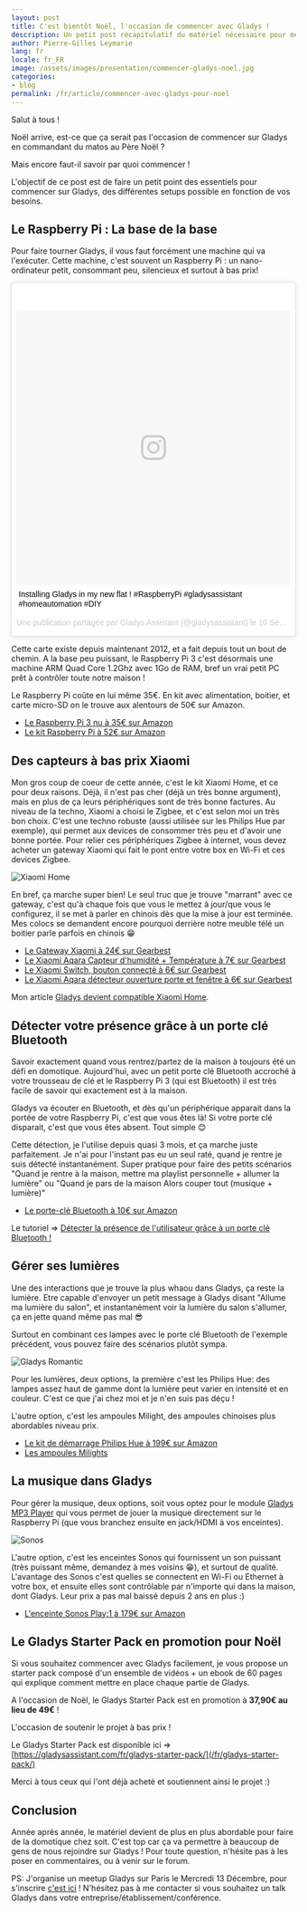 ```yaml
---
layout: post
title: C'est bientôt Noël, l'occasion de commencer avec Gladys !
description: Un petit post récapitulatif du matériel nécessaire pour mettre en place Gladys chez soit !
author: Pierre-Gilles Leymarie
lang: fr
locale: fr_FR
image: /assets/images/presentation/commencer-gladys-noel.jpg
categories:
- blog
permalink: /fr/article/commencer-avec-gladys-pour-noel
---
```


Salut à tous !

Noël arrive, est-ce que ça serait pas l'occasion de commencer sur Gladys en commandant du matos au Père Noël ? 

Mais encore faut-il savoir par quoi commencer !

L'objectif de ce post est de faire un petit point des essentiels pour commencer sur Gladys, des différentes setups possible en fonction de vos besoins.

## Le Raspberry Pi : La base de la base

Pour faire tourner Gladys, il vous faut forcément une machine qui va l'exécuter. Cette machine, c'est souvent un Raspberry Pi : un nano-ordinateur petit, consommant peu, silencieux et surtout à bas prix!

<blockquote class="instagram-media" data-instgrm-captioned data-instgrm-version="7" style=" background:#FFF; border:0; border-radius:3px; box-shadow:0 0 1px 0 rgba(0,0,0,0.5),0 1px 10px 0 rgba(0,0,0,0.15); margin: 1px; max-width:658px; padding:0; width:99.375%; width:-webkit-calc(100% - 2px); width:calc(100% - 2px);"><div style="padding:8px;"> <div style=" background:#F8F8F8; line-height:0; margin-top:40px; padding:50.0% 0; text-align:center; width:100%;"> <div style=" background:url(data:image/png;base64,iVBORw0KGgoAAAANSUhEUgAAACwAAAAsCAMAAAApWqozAAAABGdBTUEAALGPC/xhBQAAAAFzUkdCAK7OHOkAAAAMUExURczMzPf399fX1+bm5mzY9AMAAADiSURBVDjLvZXbEsMgCES5/P8/t9FuRVCRmU73JWlzosgSIIZURCjo/ad+EQJJB4Hv8BFt+IDpQoCx1wjOSBFhh2XssxEIYn3ulI/6MNReE07UIWJEv8UEOWDS88LY97kqyTliJKKtuYBbruAyVh5wOHiXmpi5we58Ek028czwyuQdLKPG1Bkb4NnM+VeAnfHqn1k4+GPT6uGQcvu2h2OVuIf/gWUFyy8OWEpdyZSa3aVCqpVoVvzZZ2VTnn2wU8qzVjDDetO90GSy9mVLqtgYSy231MxrY6I2gGqjrTY0L8fxCxfCBbhWrsYYAAAAAElFTkSuQmCC); display:block; height:44px; margin:0 auto -44px; position:relative; top:-22px; width:44px;"></div></div> <p style=" margin:8px 0 0 0; padding:0 4px;"> <a href="https://www.instagram.com/p/7cyO2Xhq9P/" style=" color:#000; font-family:Arial,sans-serif; font-size:14px; font-style:normal; font-weight:normal; line-height:17px; text-decoration:none; word-wrap:break-word;" target="_blank">Installing Gladys in my new flat ! #RaspberryPi #gladysassistant #homeautomation #DIY</a></p> <p style=" color:#c9c8cd; font-family:Arial,sans-serif; font-size:14px; line-height:17px; margin-bottom:0; margin-top:8px; overflow:hidden; padding:8px 0 7px; text-align:center; text-overflow:ellipsis; white-space:nowrap;">Une publication partagée par Gladys Assistant (@gladysassistant) le <time style=" font-family:Arial,sans-serif; font-size:14px; line-height:17px;" datetime="2015-09-10T12:16:57+00:00">10 Sept. 2015 à 5h16 PDT</time></p></div></blockquote> <script async defer src="//platform.instagram.com/en_US/embeds.js"></script>

Cette carte existe depuis maintenant 2012, et a fait depuis tout un bout de chemin. A la base peu puissant, le Raspberry Pi 3 c'est désormais une machine ARM Quad Core 1.2Ghz avec 1Go de RAM, bref un vrai petit PC prêt à contrôler toute notre maison !

Le Raspberry Pi coûte en lui même 35€. En kit avec alimentation, boitier, et carte micro-SD on le trouve aux alentours de 50€ sur Amazon.

- <a href="https://www.amazon.fr/gp/product/B01CD5VC92/ref=as_li_qf_sp_asin_il_tl?ie=UTF8&tag=gladproj-21&camp=1642&creative=6746&linkCode=as2&creativeASIN=B01CD5VC92&linkId=618f72a79279d88366a9344ebff83e40" rel="nofollow" >Le Raspberry Pi 3 nu à 35€ sur Amazon</a>
- <a href="https://www.amazon.fr/gp/product/B01CI5879A/ref=as_li_qf_sp_asin_il_tl?ie=UTF8&tag=gladproj-21&camp=1642&creative=6746&linkCode=as2&creativeASIN=B01CI5879A&linkId=3eb4e79d1cabd4cf1ebeafb61d8d29cd" rel="nofollow">Le kit Raspberry Pi à 52€ sur Amazon</a>


## Des capteurs à bas prix Xiaomi

Mon gros coup de coeur de cette année, c'est le kit Xiaomi Home, et ce pour deux raisons. Déjà, il n'est pas cher (déjà un très bonne argument), mais en plus de ça leurs périphériques sont de très bonne factures. Au niveau de la techno, Xiaomi a choisi le Zigbee, et c'est selon moi un très bon choix. C'est une techno robuste (aussi utilisée sur les Philips Hue par exemple), qui permet aux devices de consommer très peu et d'avoir une bonne portée. Pour relier ces périphériques Zigbee à internet, vous devez acheter un gateway Xiaomi qui fait le pont entre votre box en Wi-Fi et ces devices Zigbee. 

<img src="/assets/images/presentation/xiaomi-home.jpg" class="img-responsive" alt="Xiaomi Home" />

En bref, ça marche super bien! Le seul truc que je trouve "marrant" avec ce gateway, c'est qu'à chaque fois que vous le mettez à jour/que vous le configurez, il se met à parler en chinois dès que la mise à jour est terminée. Mes colocs se demandent encore pourquoi derrière notre meuble télé un boitier parle parfois en chinois 😁

- <a href="https://fr.gearbest.com/living-appliances/pp_344667.html?wid=55" rel="nofollow" >Le Gateway Xiaomi à 24€ sur Gearbest</a>
- <a href="https://fr.gearbest.com/access-control/pp_626702.html?wid=55" rel="nofollow" >Le Xiaomi Aqara Capteur d'humidité + Température à 7€ sur Gearbest</a>
- <a href="https://fr.gearbest.com/smart-light-bulb/pp_257679.html?wid=55" rel="nofollow" >Le Xiaomi Switch, bouton connecté à 6€ sur Gearbest</a>
- <a href="https://fr.gearbest.com/xiaomi-aqara-_gear/" rel="nofollow" >Le Xiaomi Aqara détecteur ouverture porte et fenêtre à 6€ sur Gearbest</a>

Mon article [Gladys devient compatible Xiaomi Home](https://gladysassistant.com/fr/article/gladys-devient-compatible-xiaomi-home).

## Détecter votre présence grâce à un porte clé Bluetooth

Savoir exactement quand vous rentrez/partez de la maison à toujours été un défi en domotique. Aujourd'hui, avec un petit porte clé Bluetooth accroché à votre trousseau de clé et le Raspberry Pi 3 (qui est Bluetooth) il est très facile de savoir qui exactement est à la maison.

Gladys va écouter en Bluetooth, et dès qu'un périphérique apparait dans la portée de votre Raspberry Pi, c'est que vous êtes là! Si votre porte clé disparait, c'est que vous êtes absent. Tout simple 😊

Cette détection, je l'utilise depuis quasi 3 mois, et ça marche juste parfaitement. Je n'ai pour l'instant pas eu un seul raté, quand je rentre je suis détecté instantanément. Super pratique pour faire des petits scénarios "Quand je rentre à la maison, mettre ma playlist personnelle + allumer la lumière" ou "Quand je pars de la maison Alors couper tout (musique + lumière)"

- <a href="https://www.amazon.fr/gp/product/B01AUNMQMG/ref=as_li_qf_sp_asin_il_tl?ie=UTF8&tag=gladproj-21&camp=1642&creative=6746&linkCode=as2&creativeASIN=B01AUNMQMG&linkId=c8c3d0576a70e89bbd67591379eb3dfc" rel="nofollow" >Le porte-clé Bluetooth à 10€ sur Amazon</a>

Le tutoriel => [Détecter la présence de l'utilisateur grâce à un porte clé Bluetooth !](/fr/article/detecter-presence-porte-cle-bluetooth)

## Gérer ses lumières

Une des interactions que je trouve la plus whaou dans Gladys, ça reste la lumière. Etre capable d'envoyer un petit message à Gladys disant "Allume ma lumière du salon", et instantanément voir la lumière du salon s'allumer, ça en jette quand même pas mal 😎

Surtout en combinant ces lampes avec le porte clé Bluetooth de l'exemple précédent, vous pouvez faire des scénarios plutôt sympa.

<img src="/assets/images/articles/compatibilite-xiaomi-home-gladys/gladys_romantic.gif" alt="Gladys Romantic" class="img-responsive" >

Pour les lumières, deux options, la première c'est les Philips Hue: des lampes assez haut de gamme dont la lumière peut varier en intensité et en couleur. C'est ce que j'ai chez moi et je n'en suis pas déçu ! 

L'autre option, c'est les ampoules Milight, des ampoules chinoises plus abordables niveau prix. 

- <a href="https://www.amazon.fr/gp/product/B01LZ8QYPI/ref=as_li_qf_sp_asin_il_tl?ie=UTF8&tag=gladproj-21&camp=1642&creative=6746&linkCode=as2&creativeASIN=B01LZ8QYPI&linkId=677b7acf047b61389e9a76548be071a2" rel="nofollow" >Le kit de démarrage Philips Hue à 199€ sur Amazon</a>
- <a href="https://www.amazon.fr/gp/search/ref=as_li_qf_sp_sr_il_tl?ie=UTF8&camp=1642&creative=6746&index=aps&keywords=milight%20lamp&linkCode=as2&tag=gladproj-21" rel="nofollow" >Les ampoules Milights</a>

## La musique dans Gladys

Pour gérer la musique, deux options, soit vous optez pour le module [Gladys MP3 Player](https://developer.gladysassistant.com/fr/modules/mp3-player) qui vous permet de jouer la musique directement sur le Raspberry Pi (que vous branchez ensuite en jack/HDMI à vos enceintes).

<img src="/assets/images/articles/gladys-sonos/gladys-sonos.jpg" alt="Sonos" class="img-responsive" />

L'autre option, c'est les enceintes Sonos qui fournissent un son puissant (très puissant même, demandez à mes voisins 😁), et surtout de qualité. L'avantage des Sonos c'est quelles se connectent en Wi-Fi ou Ethernet à votre box, et ensuite elles sont contrôlable par n'importe qui dans la maison, dont Gladys. Leur prix a pas mal baissé depuis 2 ans en plus :)

- <a href="https://www.amazon.fr/gp/product/B00FSCNLME/ref=as_li_qf_sp_asin_il_tl?ie=UTF8&camp=1642&creative=6746&creativeASIN=B00FSCNLME&linkCode=as2&tag=gladproj-21" rel="nofollow" >L'enceinte Sonos Play:1 à 179€ sur Amazon</a>

## Le Gladys Starter Pack en promotion pour Noël

Si vous souhaitez commencer avec Gladys facilement, je vous propose un starter pack composé d'un ensemble de vidéos + un ebook de 60 pages qui explique comment mettre en place chaque partie de Gladys.

A l'occasion de Noël, le Gladys Starter Pack est en promotion à <b>37,90€ au lieu de 49€</b> !

L'occasion de soutenir le projet à bas prix !

Le Gladys Starter Pack est disponible ici => [https://gladysassistant.com/fr/gladys-starter-pack/](/fr/gladys-starter-pack/)

Merci à tous ceux qui l'ont déjà acheté et soutiennent ainsi le projet :) 


## Conclusion

Année après année, le matériel devient de plus en plus abordable pour faire de la domotique chez soit. C'est top car ça va permettre à beaucoup de gens de nous rejoindre sur Gladys ! Pour toute question, n'hésite pas à les poser en commentaires, ou à venir sur le forum.

PS: J'organise un meetup Gladys sur Paris le Mercredi 13 Décembre, pour s'inscrire [c'est ici](https://www.eventbrite.fr/e/billets-meetup-gladys-project-un-assistant-domotique-intelligent-open-source-39826425912) ! N'hésitez pas à me contacter si vous souhaitez un talk Gladys dans votre entreprise/établissement/conférence.
